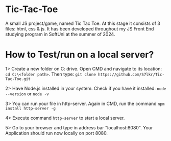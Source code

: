 # Tic-Tac-Toe
A small JS project/game, named Tic Tac Toe. At this stage it consists of 3 files: html, css &amp; js. It has been developed throughout my JS Front End studying program in SoftUni at the summer of 2024.


How to Test/run on a local server?
==================================

1> Create a new folder on C: drive. Open CMD and navigate to its location: `cd C:\<folder path>`. Then type: `git clone https://github.com/S7lkr/Tic-Tac-Toe.git`

2> Have Node.js installed in your system. Check if you have it installed: `node --version` or `node -v`

3> You can run your file in http-server. Again in CMD, run the command `npm install http-server -g`

4> Execute command `http-server` to start a local server.

5> Go to your browser and type in address bar "localhost:8080". Your Application should run now locally on port 8080.